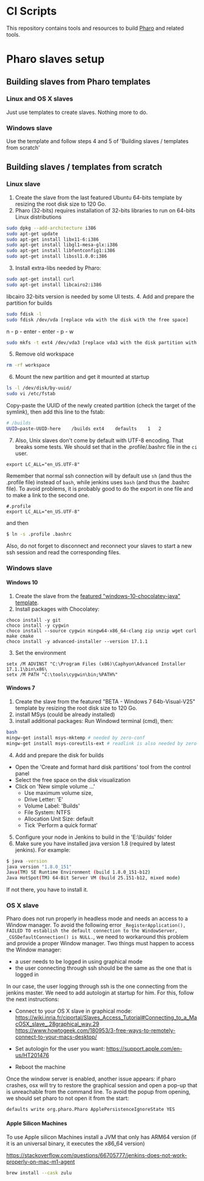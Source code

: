 # CI Scripts

This repository contains tools and resources to build
[Pharo](http://www.pharo.org) and related tools.

# Pharo slaves setup
## Building slaves from Pharo templates
### Linux and OS X slaves
Just use templates to create slaves. Nothing more to do.
### Windows slave
Use the template and follow steps 4 and 5 of 'Building slaves / templates from scratch'

## Building slaves / templates from scratch
### Linux slave
1. Create the slave from the last featured Ubuntu 64-bits template by resizing the root disk size to 120 Go. 
2. Pharo (32-bits) requires installation of 32-bits libraries to run on 64-bits Linux distributions
```bash
sudo dpkg --add-architecture i386
sudo apt-get update
sudo apt-get install libx11-6:i386
sudo apt-get install libgl1-mesa-glx:i386
sudo apt-get install libfontconfig1:i386
sudo apt-get install libssl1.0.0:i386
```
3. Install extra-libs needed by Pharo:
```bash
sudo apt-get install curl
sudo apt-get install libcairo2:i386
```
libcairo 32-bits version is needed by some UI tests.
4. Add and prepare the partition for builds
```bash
sudo fdisk -l
sudo fdisk /dev/vda [replace vda with the disk with the free space]
```
n - p - enter - enter - p - w
```bash
sudo mkfs -t ext4 /dev/vda3 [replace vda3 with the disk partition with the free space]
```
5. Remove old workspace
```bash
rm -rf workspace
```
6. Mount the new partition and get it mounted at startup
```bash
ls -l /dev/disk/by-uuid/
sudo vi /etc/fstab
```
Copy-paste the UUID of the newly created partition (check the target of the symlink), then add this line to the fstab:
```bash
# /builds
UUID=paste-UUID-here	/builds	ext4	defaults	1	2
```
7. Also, Unix slaves don't come by default with UTF-8 encoding. That breaks some tests. We should set that in the .profile/.bashrc file in the `ci` user.

```
export LC_ALL="en_US.UTF-8"
 ```
Remember that normal ssh connection will by default use `sh` (and thus the .profile file) instead of `bash`, while jenkins uses `bash` (and thus the .bashrc file). To avoid problems, it is probably good to do the export in one file and to make a link to the second one.

```
#.profile
export LC_ALL="en_US.UTF-8"
 ```
and then
```bash
$ ln -s .profile .bashrc
```

Also, do not forget to disconnect and reconnect your slaves to start a new ssh session and read the corresponding files.

### Windows slave
#### Windows 10
1. Create the slave from the [featured "windows-10-chocolatey-java"  template](https://inria-ci.gitlabpages.inria.fr/doc/page/windows10-template/).
2. Install packages with Chocolatey:
```batch
choco install -y git
choco install -y cygwin
choco install --source cygwin mingw64-x86_64-clang zip unzip wget curl make cmake
choco install -y advanced-installer --version 17.1.1
```
3. Set the environment
```batch
setx /M ADVINST "C:\Program Files (x86)\Caphyon\Advanced Installer 17.1.1\bin\x86\
setx /M PATH "C:\tools\cygwin\bin;%PATH%"
```

#### Windows 7
1. Create the slave from the featured "BETA - Windows 7 64b-Visual-V25"  template by resizing the root disk size to 120 Go. 
2. install MSys (could be already installed)
3. install additional packages:
Run Windowd terminal (cmd), then:
```bash
bash
mingw-get install msys-mktemp # needed by zero-conf
mingw-get install msys-coreutils-ext # readlink is also needed by zero-conf
```
4. Add and prepare the disk for builds
- Open the 'Create and format hard disk partitions' tool from the control panel
- Select the free space on the disk visualization
- Click on 'New simple volume ...'
  - Use maximum volume size,
  - Drive Letter: 'E'
  - Volume Label: 'Builds'
  - File System: NTFS
  - Allocation Unit Size: default
  - Tick 'Perform a quick format'
5. Configure your node in Jenkins to build in the 'E:\builds' folder
6. Make sure you have installed java version 1.8 (required by latest jenkins). For example:
```bash
$ java -version
java version "1.8.0_151"
Java(TM) SE Runtime Environment (build 1.8.0_151-b12)
Java HotSpot(TM) 64-Bit Server VM (build 25.151-b12, mixed mode)
```
If not there, you have to install it.

### OS X slave
Pharo does not run properly in headless mode and needs an access to a Window manager.
To avoid the following error `_RegisterApplication(), FAILED TO establish the default connection to the WindowServer, _CGSDefaultConnection() is NULL.`, we need to workaround this problem and provide a proper Window manager. Two things must happen to access the Window manager:
 - a user needs to be logged in using graphical mode
 - the user connecting through ssh should be the same as the one that is logged in
 
In our case, the user logging through ssh is the one connecting from the jenkins master. We need to add autologin at startup for him.
For this, follow the next instructions:
 - Connect to your OS X slave in graphical mode: https://wiki.inria.fr/ciportal/Slaves_Access_Tutorial#Connecting_to_a_MacOSX_slave_.28graphical_way.29
https://www.howtogeek.com/180953/3-free-ways-to-remotely-connect-to-your-macs-desktop/

 - Set autologin for the user you want: https://support.apple.com/en-us/HT201476

 - Reboot the machine

Once the window server is enabled, another issue appears: if pharo crashes, osx will try to restore the graphical session and open a pop-up that is unreachable from the command line. To avoid the popup from opening, we should set pharo to not open it from the start:

```bash
defaults write org.pharo.Pharo ApplePersistenceIgnoreState YES
```

#### Apple Silicon Machines

To use Apple silicon Machines install a JVM that only has ARM64 version (if it is an universal binary, it executes the x86_64 version)

https://stackoverflow.com/questions/66705777/jenkins-does-not-work-properly-on-mac-m1-agent

```bash
brew install --cask zulu
```



